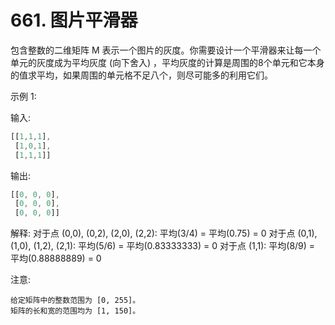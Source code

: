 # 661. 图片平滑器

包含整数的二维矩阵 M 表示一个图片的灰度。你需要设计一个平滑器来让每一个单元的灰度成为平均灰度 (向下舍入) ，平均灰度的计算是周围的8个单元和它本身的值求平均，如果周围的单元格不足八个，则尽可能多的利用它们。

示例 1:

输入:
```javascript
[[1,1,1],
 [1,0,1],
 [1,1,1]]
```
输出:
```javascript
[[0, 0, 0],
 [0, 0, 0],
 [0, 0, 0]]
```
解释:
对于点 (0,0), (0,2), (2,0), (2,2): 平均(3/4) = 平均(0.75) = 0
对于点 (0,1), (1,0), (1,2), (2,1): 平均(5/6) = 平均(0.83333333) = 0
对于点 (1,1): 平均(8/9) = 平均(0.88888889) = 0

注意:

    给定矩阵中的整数范围为 [0, 255]。
    矩阵的长和宽的范围均为 [1, 150]。

